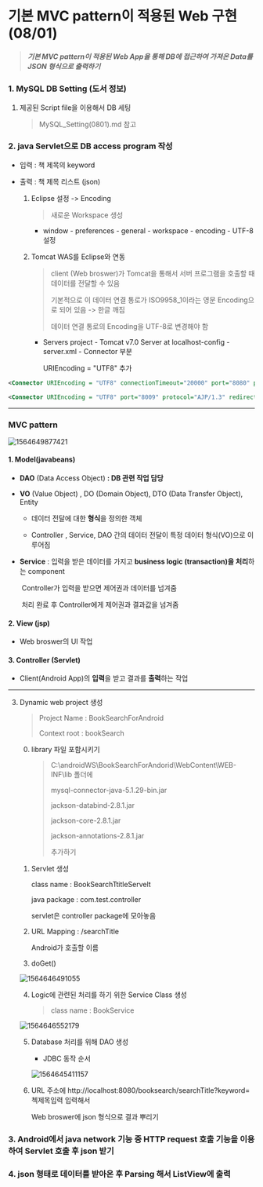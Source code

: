 # 기본 MVC pattern이 적용된 Web 구현 (08/01)

> ##### 기본 MVC pattern이 적용된 Web App을 통해 DB에 접근하여 가져온 Data를 JSON 형식으로 출력하기





### 1. MySQL DB Setting (도서 정보)  

1. 제공된 Script file을 이용해서 DB 세팅

   > MySQL_Setting(0801).md 참고



### 2. java Servlet으로 DB access program 작성

- 입력 : 책 제목의 keyword

- 출력 : 책 제목 리스트 (json)

  

  1. Eclipse 설정 -> Encoding

     > 새로운 Workspace 생성

     - window - preferences - general - workspace - encoding - UTF-8 설정

  2. Tomcat WAS를 Eclipse와 연동

     >  client (Web broswer)가 Tomcat을 통해서 서버 프로그램을 호출할 때 데이터를 전달할 수 있음
     >
     > 기본적으로 이 데이터 연결 통로가 ISO9958_1이라는 영문 Encoding으로 되어 있음 -> 한글 깨짐
     >
     > 데이터 연결 통로의 Encoding을 UTF-8로 변경해야 함

     - Servers project - Tomcat v7.0 Server at localhost-config - server.xml - Connector 부분

       URIEncoding = "UTF8"  추가

``` XML
<Connector URIEncoding = "UTF8" connectionTimeout="20000" port="8080" protocol="HTTP/1.1" redirectPort="8443"/>

<Connector URIEncoding = "UTF8" port="8009" protocol="AJP/1.3" redirectPort="8443"/>
```



------

### MVC pattern

![1564649877421](C:\Users\student\AppData\Roaming\Typora\typora-user-images\1564649877421.png)

#### 1. Model(javabeans) 

- **DAO** (Data Access Object) **: DB 관련 작업 담당**

- **VO** (Value Object) , DO (Domain Object), DTO (Data Transfer Object), Entity 

  - 데이터 전달에 대한 **형식**을 정의한 객체

  - Controller , Service, DAO 간의 데이터 전달이 특정 데이터 형식(VO)으로 이루어짐

- **Service** : 입력을 받은 데이터를 가지고 **business logic (transaction)을 처리**하는 component

  ​				Controller가 입력을 받으면 제어권과 데이터를 넘겨줌

  ​				처리 완료 후 Controller에게 제어권과 결과값을 넘겨줌

#### 2. View (jsp)

- Web broswer의 UI 작업

#### 3. Controller (Servlet)

- Client(Android App)의 **입력**을 받고 결과를 **출력**하는 작업 

------



3. Dynamic web project 생성

   > Project Name : BookSearchForAndroid
   >
   > Context root : bookSearch

    0. library 파일 포함시키기 

       > C:\androidWS\BookSearchForAndorid\WebContent\WEB-INF\lib 폴더에
       >
       > mysql-connector-java-5.1.29-bin.jar
       >
       > jackson-databind-2.8.1.jar
       >
       > jackson-core-2.8.1.jar
       >
       > jackson-annotations-2.8.1.jar
       >
       > 추가하기

   

   1. Servlet 생성 

      class name : BookSearchTtitleServelt

      java package : com.test.controller

      servlet은 controller package에 모아놓음

      

   2. URL Mapping : /searchTitle

      Android가 호출할 이름

      

   3. doGet()

   ![1564646491055](C:\Users\student\AppData\Roaming\Typora\typora-user-images\1564646491055.png)

   

   4. Logic에 관련된 처리를 하기 위한 Service Class 생성

      > class name : BookService

   ![1564646552179](C:\Users\student\AppData\Roaming\Typora\typora-user-images\1564646552179.png)

   5. Database 처리를 위해 DAO 생성

      - JDBC 동작 순서

      ![1564645411157](C:\Users\student\AppData\Roaming\Typora\typora-user-images\1564645411157.png)



   6. URL 주소에 http://localhost:8080/booksearch/searchTitle?keyword=첵제목입력 입력해서 

      Web broswer에 json 형식으로 결과 뿌리기



### 3. Android에서 java network 기능 중 HTTP request 호출 기능을 이용하여 Servlet 호출 후 json 받기



### 4. json 형태로 데이터를 받아온 후 Parsing 해서 ListView에 출력



